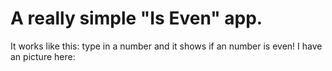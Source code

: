 # A really simple "Is Even" app.
It works like this: type in a number and it shows if an number is even!
I have an picture here: 

